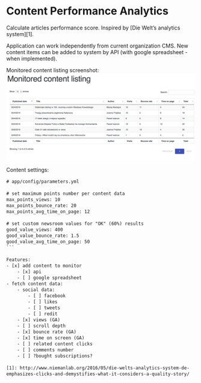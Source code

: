 Content Performance Analytics
=============================

Calculate articles performance score. Inspired by [Die Welt’s analytics system][1].

Application can work independently from current organization CMS. New content items can be added to system by API (with google spreadsheet - when implemented).

Monitored content listing screenshot:
![Monitored content](app/Resources/screenshot.png?raw=true "Content Performance Analytics - Monitored content")

Content settings:

````
# app/config/parameters.yml

# set maximum points number per content data
max_points_views: 10
max_points_bounce_rate: 20
max_points_avg_time_on_page: 12

# set custom newsroom values for "OK" (60%) results
good_value_views: 400
good_value_bounce_rate: 1.5
good_value_avg_time_on_page: 50
```

Features:
- [x] add content to monitor
    - [x] api
    - [ ] google spreadsheet
- fetch content data:
    - social data:
        - [ ] facebook
        - [ ] likes
        - [ ] tweets
        - [ ] redit
    - [x] views (GA)
    - [ ] scroll depth
    - [x] bounce rate (GA)
    - [x] time on screen (GA)
    - [ ] related content clicks
    - [ ] comments number
    - [ ] ?bought subscriptions?

[1]: http://www.niemanlab.org/2016/05/die-welts-analytics-system-de-emphasizes-clicks-and-demystifies-what-it-considers-a-quality-story/
